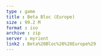 ```yaml
---
type : game
title : Beta Bloc (Europe)
size : 99.2 M
format : iso
archive : zip
server : myrient
link2 : Beta%20Bloc%20%28Europe%29
---
```

